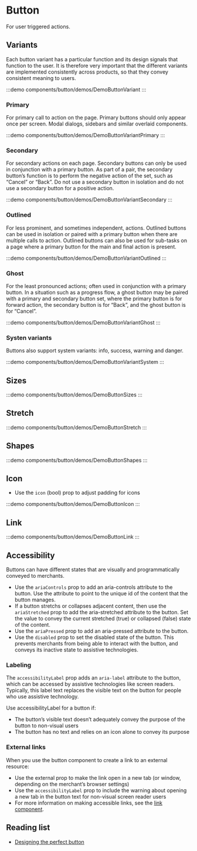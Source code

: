 <script setup>
import DemoButtonStretch from '@/components/button/demos/DemoButtonStretch.vue'
import DemoButtonIcon from '@/components/button/demos/DemoButtonIcon.vue'
import DemoButtonLink from '@/components/button/demos/DemoButtonLink.vue'
import DemoButtonShapes from '@/components/button/demos/DemoButtonShapes.vue'
import DemoButtonSizes from '@/components/button/demos/DemoButtonSizes.vue'
import DemoButtonVariantSystem from '@/components/button/demos/DemoButtonVariantSystem.vue'
import DemoButtonVariantGhost from '@/components/button/demos/DemoButtonVariantGhost.vue'
import DemoButtonVariantOutlined from '@/components/button/demos/DemoButtonVariantOutlined.vue'
import DemoButtonVariantPrimary from '@/components/button/demos/DemoButtonVariantPrimary.vue'
import DemoButtonVariant from '@/components/button/demos/DemoButtonVariant.vue'
import DemoButtonVariantSecondary from '@/components/button/demos/DemoButtonVariantSecondary.vue'
</script>

# Button

For user triggered actions.

## Variants

Each button variant has a particular function and its design signals that function to the user. It is therefore very important that the different variants are implemented consistently across products, so that they convey consistent meaning to users.

:::demo components/button/demos/DemoButtonVariant
<DemoButtonVariant />
:::

### Primary

For primary call to action on the page. Primary buttons should only appear once per screen. Modal dialogs, sidebars and similar overlaid components.

:::demo components/button/demos/DemoButtonVariantPrimary
<DemoButtonVariantPrimary />
:::

### Secondary

For secondary actions on each page. Secondary buttons can only be used in conjunction with a primary button. As part of a pair, the secondary button’s function is to perform the negative action of the set, such as “Cancel” or “Back”. Do not use a secondary button in isolation and do not use a secondary button for a positive action.

:::demo components/button/demos/DemoButtonVariantSecondary
<DemoButtonVariantSecondary />
:::

### Outlined

For less prominent, and sometimes independent, actions. Outlined buttons can be used in isolation or paired with a primary button when there are multiple calls to action. Outlined buttons can also be used for sub-tasks on a page where a primary button for the main and final action is present.

:::demo components/button/demos/DemoButtonVariantOutlined
<DemoButtonVariantOutlined />
:::

### Ghost

For the least pronounced actions; often used in conjunction with a primary button. In a situation such as a progress flow, a ghost button may be paired with a primary and secondary button set, where the primary button is for forward action, the secondary button is for “Back”, and the ghost button is for “Cancel”.

:::demo components/button/demos/DemoButtonVariantGhost
<DemoButtonVariantGhost />
:::

### Systen variants

Buttons also support system variants: info, success, warning and danger.

:::demo components/button/demos/DemoButtonVariantSystem
<DemoButtonVariantSystem />
:::

## Sizes

:::demo components/button/demos/DemoButtonSizes
<DemoButtonSizes />
:::

## Stretch

:::demo components/button/demos/DemoButtonStretch
<DemoButtonStretch />
:::

## Shapes

:::demo components/button/demos/DemoButtonShapes
<DemoButtonShapes />
:::

## Icon

- Use the `icon` (bool) prop to adjust padding for icons

:::demo components/button/demos/DemoButtonIcon
<DemoButtonIcon />
:::

## Link

<!--@include: ../../ui-vue/composables/use-router-link.short.md-->

:::demo components/button/demos/DemoButtonLink
<DemoButtonLink />
:::

## Accessibility

Buttons can have different states that are visually and programmatically conveyed to merchants.

- Use the `ariaControls` prop to add an aria-controls attribute to the button. Use the attribute to point to the unique id of the content that the button manages.
- If a button stretchs or collapses adjacent content, then use the `ariaStretched` prop to add the aria-stretched attribute to the button. Set the value to convey the current stretched (true) or collapsed (false) state of the content.
- Use the `ariaPressed` prop to add an aria-pressed attribute to the button.
- Use the `disabled` prop to set the disabled state of the button. This prevents merchants from being able to interact with the button, and conveys its inactive state to assistive technologies.

### Labeling

The `accessibilityLabel` prop adds an `aria-label` attribute to the button, which can be accessed by assistive technologies like screen readers. Typically, this label text replaces the visible text on the button for people who use assistive technology.

Use accessibilityLabel for a button if:

- The button’s visible text doesn’t adequately convey the purpose of the button to non-visual users
- The button has no text and relies on an icon alone to convey its purpose

### External links

When you use the button component to create a link to an external resource:

- Use the external prop to make the link open in a new tab (or window, depending on the merchant’s browser settings)
- Use the `accessibilityLabel` prop to include the warning about opening a new tab in the button text for non-visual screen reader users
- For more information on making accessible links, see the [link component](/components/link/link.html).

## Reading list

- [Designing the perfect button](https://wix-ux.com/designing-the-perfect-button-e77ec1f32ee5)
